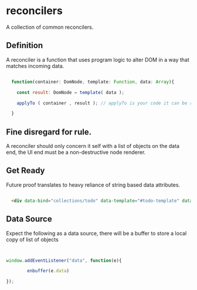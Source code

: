 # reconcilers
A collection of common reconcilers.

## Definition
A reconciler is a function that uses program logic to alter DOM in a way that matches incoming data.

```JavaScript

  function(container: DomNode, template: Function, data: Array){

    const result: DomNode = template( data );

    applyTo ( container , result ); // applyTo is your code it can be react-reconciler, jQuery, Cash, or Sizzle+h

  }

```

## Fine disregard for rule.
A reconciler should only concern it self with a list of objects on the data end,
the UI end must be a non-destructive node renderer.

## Get Ready
Future proof translates to heavy reliance of string based data attributes.

```HTML

  <div data-bind="collections/todo" data-template="#todo-template" data-resolver="plain"></div>

```

## Data Source

Expect the following as a data source, there will be a buffer to store a local copy of list of objects

```JavaScript


window.addEventListener("data", function(e){

        enbuffer(e.data)

});


```
